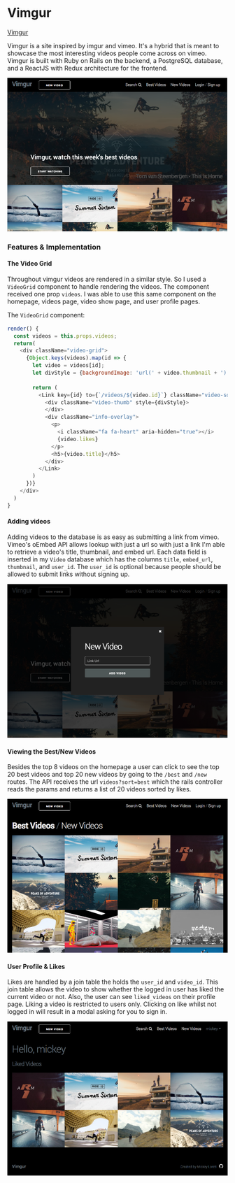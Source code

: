 [homepage]: docs/images/homepage.png "Homepage"
[best_videos]: docs/images/best_videos.png "Best Videos"
[new_link]: docs/images/new_link.png "New Link"
[user_profile]: docs/images/user_profile.png "User Profile"

# Vimgur

[Vimgur]("https://vimgur.herokuapp.com")

Vimgur is a site inspired by imgur and vimeo. It's a hybrid that is meant to showcase the most interesting videos people come across on vimeo. Vimgur is built with Ruby on Rails on the backend, a PostgreSQL database, and a ReactJS with Redux architecture for the frontend.

![alt text][homepage]

### Features & Implementation

#### The Video Grid

Throughout vimgur videos are rendered in a similar style. So I used a `VideoGrid` component to handle rendering the videos. The component received one prop `videos`. I was able to use this same component on the homepage, videos page, video show page, and user profile pages.

The `VideoGrid` component:

```javascript
render() {
  const videos = this.props.videos;
  return(
    <div className="video-grid">
      {Object.keys(videos).map(id => {
        let video = videos[id];
        let divStyle = {backgroundImage: 'url(' + video.thumbnail + ')'}

        return (
          <Link key={id} to={`/videos/${video.id}`} className="video-square">
            <div className="video-thumb" style={divStyle}>
            </div>
            <div className="info-overlay">
              <p>
                <i className="fa fa-heart" aria-hidden="true"></i>
                {video.likes}
              </p>
              <h5>{video.title}</h5>
            </div>
          </Link>
        )
      })}
    </div>
  )
}
```

#### Adding videos

Adding videos to the database is as easy as submitting a link from vimeo. Vimeo's oEmbed API allows lookup with just a url so with just a link I'm able to retrieve a video's title, thumbnail, and embed url. Each data field is inserted in my `Video` database which has the columns `title`, `embed_url`, `thumbnail`, and `user_id`. The `user_id` is optional because people should be allowed to submit links without signing up.

![alt text][new_link]

#### Viewing the Best/New Videos

Besides the top 8 videos on the homepage a user can click to see the top 20 best videos and top 20 new videos by going to the `/best` and `/new` routes. The API receives the url `videos?sort=best` which the rails controller reads the params and returns a list of 20 videos sorted by likes.

![alt text][best_videos]

#### User Profile & Likes

Likes are handled by a join table the holds the `user_id` and `video_id`. This join table allows the video to show whether the logged in user has liked the current video or not. Also, the user can see `liked_videos` on their profile page. Liking a video is restricted to users only. Clicking on like whilst not logged in will result in a modal asking for you to sign in.

![alt text][user_profile]
